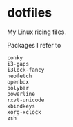# dotfiles
My Linux ricing files. 

Packages I refer to
```
conky
i3-gaps
i3lock-fancy
neofetch
openbox
polybar
powerline
rxvt-unicode
xbindkeys
xorg-xclock
zsh
```
